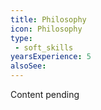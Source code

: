 ```yaml
---
title: Philosophy
icon: Philosophy
type:
 - soft_skills
yearsExperience: 5
alsoSee:
---
```


Content pending
